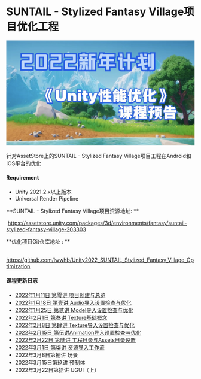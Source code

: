 # SUNTAIL - Stylized Fantasy Village项目优化工程
![Unity性能优化 课程预告](./Documents/Pics/00.png)

针对AssetStore上的SUNTAIL - Stylized Fantasy Village项目工程在Android和IOS平台的优化

#### Requirement

- Unity 2021.2.x以上版本
- Universal Render Pipeline

**SUNTAIL - Stylized Fantasy Village项目资源地址: ** 

​	https://assetstore.unity.com/packages/3d/environments/fantasy/suntail-stylized-fantasy-village-203303

**优化项目Git仓库地址 : **

​	 https://github.com/lwwhb/Unity2022_SUNTAIL_Stylized_Fantasy_Village_Optimization

#### 课程更新日志

* [2022年1月11日 第零讲 项目创建与总览](https://github.com/lwwhb/Unity2022_SUNTAIL_Stylized_Fantasy_Village_Optimization/blob/main/Documents/2022%E5%B9%B41%E6%9C%8811%E6%97%A5%20%E7%AC%AC%E9%9B%B6%E8%AE%B2%20%E9%A1%B9%E7%9B%AE%E5%88%9B%E5%BB%BA%E4%B8%8E%E6%80%BB%E8%A7%88.md)
* [2022年1月18日 第壹讲 Audio导入设置检查与优化](https://github.com/lwwhb/Unity2022_SUNTAIL_Stylized_Fantasy_Village_Optimization/blob/main/Documents/2022%E5%B9%B41%E6%9C%8818%E6%97%A5%20%E7%AC%AC%E5%A3%B9%E8%AE%B2%20Audio%E5%AF%BC%E5%85%A5%E8%AE%BE%E7%BD%AE%E6%A3%80%E6%9F%A5%E4%B8%8E%E4%BC%98%E5%8C%96.md)
* [2022年1月25日 第贰讲 Model导入设置检查与优化](https://github.com/lwwhb/Unity2022_SUNTAIL_Stylized_Fantasy_Village_Optimization/blob/main/Documents/2022%E5%B9%B41%E6%9C%8825%E6%97%A5%20%E7%AC%AC%E8%B4%B0%E8%AE%B2%20Model%E5%AF%BC%E5%85%A5%E8%AE%BE%E7%BD%AE%E6%A3%80%E6%9F%A5%E4%B8%8E%E4%BC%98%E5%8C%96.md)
* [2022年2月1日 第叁讲 Texture基础概念](https://github.com/lwwhb/Unity2022_SUNTAIL_Stylized_Fantasy_Village_Optimization/blob/main/Documents/2022%E5%B9%B42%E6%9C%881%E6%97%A5%20%E7%AC%AC%E5%8F%81%E8%AE%B2%20Texture%E5%9F%BA%E7%A1%80%E6%A6%82%E5%BF%B5%E4%BB%8B%E7%BB%8D.md)
* [2022年2月8日 第肆讲 Texture导入设置检查与优化](https://github.com/lwwhb/Unity2022_SUNTAIL_Stylized_Fantasy_Village_Optimization/blob/main/Documents/2022%E5%B9%B42%E6%9C%888%E6%97%A5%20%E7%AC%AC%E8%82%86%E8%AE%B2%20Texture%E5%AF%BC%E5%85%A5%E8%AE%BE%E7%BD%AE%E6%A3%80%E6%9F%A5%E4%B8%8E%E4%BC%98%E5%8C%96.md)
* [2022年2月15日 第伍讲Animation导入设置检查与优化](https://github.com/lwwhb/Unity2022_SUNTAIL_Stylized_Fantasy_Village_Optimization/blob/main/Documents/2022%E5%B9%B42%E6%9C%8815%E6%97%A5%20%E7%AC%AC%E4%BC%8D%E8%AE%B2%20Animation%E5%AF%BC%E5%85%A5%E8%AE%BE%E7%BD%AE%E6%A3%80%E6%9F%A5%E4%B8%8E%E4%BC%98%E5%8C%96.md)
* [2022年2月22日 第陆讲 工程目录与Assets目录设置](https://github.com/lwwhb/Unity2022_SUNTAIL_Stylized_Fantasy_Village_Optimization/blob/main/Documents/2022%E5%B9%B42%E6%9C%8822%E6%97%A5%20%E7%AC%AC%E9%99%86%E8%AE%B2%20%E5%B7%A5%E7%A8%8B%E7%9B%AE%E5%BD%95%E4%B8%8EAssets%E7%9B%AE%E5%BD%95%E8%AE%BE%E7%BD%AE.md)
* [2022年3月1日 第柒讲 资源导入工作流](https://github.com/lwwhb/Unity2022_SUNTAIL_Stylized_Fantasy_Village_Optimization/blob/main/Documents/2022%E5%B9%B42%E6%9C%8822%E6%97%A5%20%E7%AC%AC%E9%99%86%E8%AE%B2%20%E5%B7%A5%E7%A8%8B%E7%9B%AE%E5%BD%95%E4%B8%8EAssets%E7%9B%AE%E5%BD%95%E8%AE%BE%E7%BD%AE.md)
* 2022年3月8日第捌讲 场景
* 2022年3月15日第玖讲 预制体
* 2022年3月22日第拾讲 UGUI（上）


